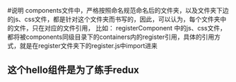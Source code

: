 #说明
components文件中，严格按照命名规范命名后的文件夹，以及文件夹下边的js、css文件，都是针对这个文件夹而书写的，因此，可以认为，每个文件夹中的文件，只在对应的文件引用，
比如：
registerComponent 中的js、css文件，都将被components同级目录下的containers内的register引用，具体的引用方式，就是在register文件夹下的register.js中import进来
## 这个hello组件是为了练手redux
